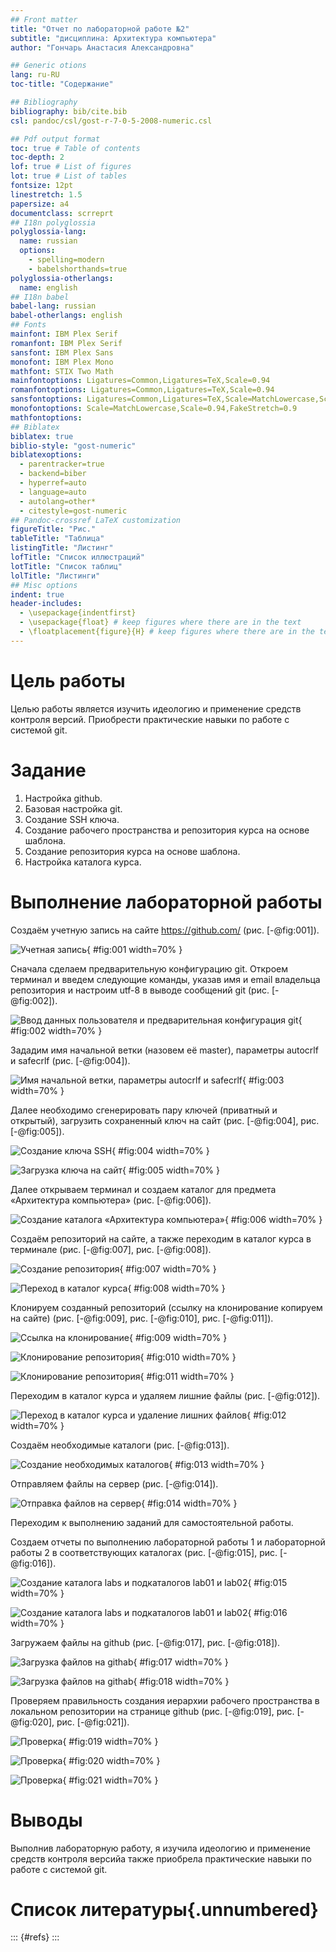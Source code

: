 ```yaml
---
## Front matter
title: "Отчет по лабораторной работе №2"
subtitle: "дисциплина: Архитектура компьютера"
author: "Гончарь Анастасия Александровна"

## Generic otions
lang: ru-RU
toc-title: "Содержание"

## Bibliography
bibliography: bib/cite.bib
csl: pandoc/csl/gost-r-7-0-5-2008-numeric.csl

## Pdf output format
toc: true # Table of contents
toc-depth: 2
lof: true # List of figures
lot: true # List of tables
fontsize: 12pt
linestretch: 1.5
papersize: a4
documentclass: scrreprt
## I18n polyglossia
polyglossia-lang:
  name: russian
  options:
	- spelling=modern
	- babelshorthands=true
polyglossia-otherlangs:
  name: english
## I18n babel
babel-lang: russian
babel-otherlangs: english
## Fonts
mainfont: IBM Plex Serif
romanfont: IBM Plex Serif
sansfont: IBM Plex Sans
monofont: IBM Plex Mono
mathfont: STIX Two Math
mainfontoptions: Ligatures=Common,Ligatures=TeX,Scale=0.94
romanfontoptions: Ligatures=Common,Ligatures=TeX,Scale=0.94
sansfontoptions: Ligatures=Common,Ligatures=TeX,Scale=MatchLowercase,Scale=0.94
monofontoptions: Scale=MatchLowercase,Scale=0.94,FakeStretch=0.9
mathfontoptions:
## Biblatex
biblatex: true
biblio-style: "gost-numeric"
biblatexoptions:
  - parentracker=true
  - backend=biber
  - hyperref=auto
  - language=auto
  - autolang=other*
  - citestyle=gost-numeric
## Pandoc-crossref LaTeX customization
figureTitle: "Рис."
tableTitle: "Таблица"
listingTitle: "Листинг"
lofTitle: "Список иллюстраций"
lotTitle: "Список таблиц"
lolTitle: "Листинги"
## Misc options
indent: true
header-includes:
  - \usepackage{indentfirst}
  - \usepackage{float} # keep figures where there are in the text
  - \floatplacement{figure}{H} # keep figures where there are in the text
---
```


# Цель работы

Целью работы является изучить идеологию и применение средств контроля
версий. Приобрести практические навыки по работе с системой git.

# Задание

1) Настройка github.
2) Базовая настройка git.
3) Создание SSH ключа.
4) Создание рабочего пространства и репозитория курса на основе шаблона.
5) Создание репозитория курса на основе шаблона.
6) Настройка каталога курса.

# Выполнение лабораторной работы

Создаём учетную запись на сайте https://github.com/ (рис. [-@fig:001]).

![Учетная запись](image/0.jpg){ #fig:001 width=70% }

Сначала сделаем предварительную конфигурацию git. Откроем терминал и введем
следующие команды, указав имя и email владельца репозитория и настроим utf-8 в
выводе сообщений git (рис. [-@fig:002]).

![Ввод данных пользователя и предварительная конфигурация git](image/1.jpg){ #fig:002 width=70% }

Зададим имя начальной ветки (назовем её master), параметры autocrlf и safecrlf (рис. [-@fig:004]).

![Имя начальной ветки, параметры autocrlf и safecrlf](image/2.jpg){ #fig:003 width=70% }

Далее необходимо сгенерировать пару ключей (приватный и открытый), загрузить
сохраненный ключ на сайт (рис. [-@fig:004], рис. [-@fig:005]).

![Создание ключа SSH](image/3.jpg){ #fig:004 width=70% }

![Загрузка ключа на сайт](image/4.jpg){ #fig:005 width=70% }

Далее открываем терминал и создаем каталог для предмета «Архитектура
компьютера» (рис. [-@fig:006]).

![Создание каталога «Архитектура компьютера»](image/5.jpg){ #fig:006 width=70% }

Создаём репозиторий на сайте, а также переходим в каталог курса в терминале (рис. [-@fig:007], рис. [-@fig:008]).

![Создание репозитория](image/6.jpg){ #fig:007 width=70% }

![Переход в каталог курса](image/7.jpg){ #fig:008 width=70% }

Клонируем созданный репозиторий (ссылку на клонирование копируем на сайте) (рис. [-@fig:009], рис. [-@fig:010], рис. [-@fig:011]).

![Ссылка на клонирование](image/8.jpg){ #fig:009 width=70% }

![Клонирование репозитория](image/9.jpg){ #fig:010 width=70% }
 
![Клонирование репозитория](image/10.jpg){ #fig:011 width=70% } 

Переходим в каталог курса и удаляем лишние файлы (рис. [-@fig:012]).

![Переход в каталог курса и удаление лишних файлов](image/11.jpg){ #fig:012 width=70% }

Создаём необходимые каталоги (рис. [-@fig:013]).

![Создание необходимых каталогов](image/12.jpg){ #fig:013 width=70% }

Отправляем файлы на сервер (рис. [-@fig:014]).

![Отправка файлов на сервер](image/13.jpg){ #fig:014 width=70% }

Переходим к выполнению заданий для самостоятельной работы.

Создаем отчеты по выполнению лабораторной работы 1 и лабораторной работы 2 в
соответствующих каталогах (рис. [-@fig:015], рис. [-@fig:016]).

![Создание каталога labs и подкаталогов lab01 и lab02](image/14.jpg){ #fig:015 width=70% }

![Создание каталога labs и подкаталогов lab01 и lab02](image/15.jpg){ #fig:016 width=70% }

Загружаем файлы на github (рис. [-@fig:017], рис. [-@fig:018]).

![Загрузка файлов на githab](image/16.jpg){ #fig:017 width=70% }

![Загрузка файлов на githab](image/17.jpg){ #fig:018 width=70% }

Проверяем правильность создания иерархии рабочего пространства в локальном
репозитории на странице github (рис. [-@fig:019], рис. [-@fig:020], рис. [-@fig:021]).

![Проверка](image/18.jpg){ #fig:019 width=70% }

![Проверка](image/19.jpg){ #fig:020 width=70% }
 
![Проверка](image/20.jpg){ #fig:021 width=70% } 

# Выводы

Выполнив лабораторную работу, я изучила идеологию и применение средств
контроля версийа также приобрела практические навыки по работе с
системой git.

# Список литературы{.unnumbered}

::: {#refs}
:::
